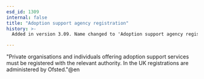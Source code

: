 ```yaml
---
esd_id: 1309
internal: false
title: "Adoption support agency registration"
history: >-
  Added in version 3.09. Name changed to 'Adoption support agency registration' in version 4.00.

---
```


"Private organisations and individuals offering adoption support services must be registered with the relevant authority.
In the UK registrations are administered by Ofsted."@en

